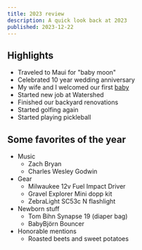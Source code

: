```yaml
---
title: 2023 review
description: A quick look back at 2023
published: 2023-12-22
---
```


## Highlights

- Traveled to Maui for "baby moon"
- Celebrated 10 year wedding anniversary
- My wife and I welcomed our first [baby](/micah-lee-carpenter)
- Started new job at Watershed
- Finished our backyard renovations
- Started golfing again
- Started playing pickleball

## Some favorites of the year

- Music
  - Zach Bryan
  - Charles Wesley Godwin
- Gear
  - Milwaukee 12v Fuel Impact Driver
  - Gravel Explorer Mini dopp kit
  - ZebraLight SC53c N flashlight
- Newborn stuff
  - Tom Bihn Synapse 19 (diaper bag)
  - BabyBjörn Bouncer
- Honorable mentions
  - Roasted beets and sweet potatoes
